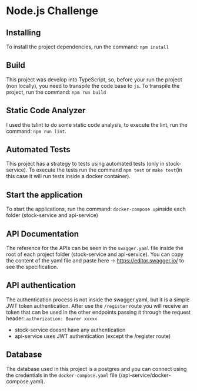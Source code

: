 # Node.js Challenge

## Installing

To install the project dependencies, run the command: `npm install`

## Build

This project was develop into TypeScript, so, before your run the project (non locally), you need to transpile the code base to `js`. To transpile the project, run the command: `npm run build`

## Static Code Analyzer

I used the tslint to do some static code analysis, to execute the lint, run the command: `npm run lint`.

## Automated Tests

This project has a strategy to tests using automated tests (only in stock-service). To execute the tests run the command `npm test` or `make test`(in this case it will run tests inside a docker container).

## Start the application

To start the applications, run the command: `docker-compose up`inside each folder (stock-service and api-service)

## API Documentation

The reference for the APIs can be seen in the `swagger.yaml` file inside the root of each project folder (stock-service and api-service). You can copy the content of the yaml file and paste here -> https://editor.swagger.io/ to see the specification.

## API authentication

The authentication process is not inside the swagger.yaml, but it is a simple JWT token authentication. After use the `/register` route you will receive an token that can be used in the other endpoints passing it through the request header:
`authorization: Bearer xxxxx`

- stock-service doesnt have any authentication
- api-service uses JWT authentication (except the /register route)

## Database

The database used in this project is a postgres and you can connect using the credentials in the `docker-compose.yaml` file (/api-service/docker-compose.yaml).
